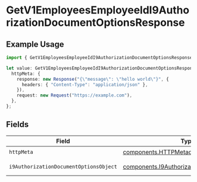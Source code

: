 # GetV1EmployeesEmployeeIdI9AuthorizationDocumentOptionsResponse

## Example Usage

```typescript
import { GetV1EmployeesEmployeeIdI9AuthorizationDocumentOptionsResponse } from "@gusto/embedded-api/models/operations/getv1employeesemployeeidi9authorizationdocumentoptions.js";

let value: GetV1EmployeesEmployeeIdI9AuthorizationDocumentOptionsResponse = {
  httpMeta: {
    response: new Response("{\"message\": \"hello world\"}", {
      headers: { "Content-Type": "application/json" },
    }),
    request: new Request("https://example.com"),
  },
};
```

## Fields

| Field                                                                                                  | Type                                                                                                   | Required                                                                                               | Description                                                                                            |
| ------------------------------------------------------------------------------------------------------ | ------------------------------------------------------------------------------------------------------ | ------------------------------------------------------------------------------------------------------ | ------------------------------------------------------------------------------------------------------ |
| `httpMeta`                                                                                             | [components.HTTPMetadata](../../models/components/httpmetadata.md)                                     | :heavy_check_mark:                                                                                     | N/A                                                                                                    |
| `i9AuthorizationDocumentOptionsObject`                                                                 | [components.I9AuthorizationDocumentOption](../../models/components/i9authorizationdocumentoption.md)[] | :heavy_minus_sign:                                                                                     | Example response                                                                                       |